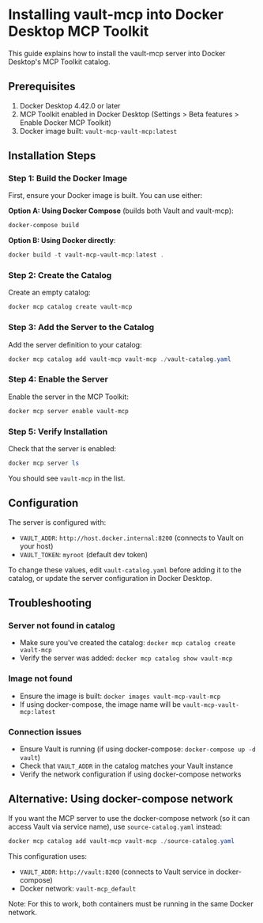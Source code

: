 # Installing vault-mcp into Docker Desktop MCP Toolkit

This guide explains how to install the vault-mcp server into Docker Desktop's MCP Toolkit catalog.

## Prerequisites

1. Docker Desktop 4.42.0 or later
2. MCP Toolkit enabled in Docker Desktop (Settings > Beta features > Enable Docker MCP Toolkit)
3. Docker image built: `vault-mcp-vault-mcp:latest`

## Installation Steps

### Step 1: Build the Docker Image

First, ensure your Docker image is built. You can use either:

**Option A: Using Docker Compose** (builds both Vault and vault-mcp):
```powershell
docker-compose build
```

**Option B: Using Docker directly**:
```powershell
docker build -t vault-mcp-vault-mcp:latest .
```

### Step 2: Create the Catalog

Create an empty catalog:
```powershell
docker mcp catalog create vault-mcp
```

### Step 3: Add the Server to the Catalog

Add the server definition to your catalog:
```powershell
docker mcp catalog add vault-mcp vault-mcp ./vault-catalog.yaml
```

### Step 4: Enable the Server

Enable the server in the MCP Toolkit:
```powershell
docker mcp server enable vault-mcp
```

### Step 5: Verify Installation

Check that the server is enabled:
```powershell
docker mcp server ls
```

You should see `vault-mcp` in the list.

## Configuration

The server is configured with:
- `VAULT_ADDR`: `http://host.docker.internal:8200` (connects to Vault on your host)
- `VAULT_TOKEN`: `myroot` (default dev token)

To change these values, edit `vault-catalog.yaml` before adding it to the catalog, or update the server configuration in Docker Desktop.

## Troubleshooting

### Server not found in catalog
- Make sure you've created the catalog: `docker mcp catalog create vault-mcp`
- Verify the server was added: `docker mcp catalog show vault-mcp`

### Image not found
- Ensure the image is built: `docker images vault-mcp-vault-mcp`
- If using docker-compose, the image name will be `vault-mcp-vault-mcp:latest`

### Connection issues
- Ensure Vault is running (if using docker-compose: `docker-compose up -d vault`)
- Check that `VAULT_ADDR` in the catalog matches your Vault instance
- Verify the network configuration if using docker-compose networks

## Alternative: Using docker-compose network

If you want the MCP server to use the docker-compose network (so it can access Vault via service name), use `source-catalog.yaml` instead:

```powershell
docker mcp catalog add vault-mcp vault-mcp ./source-catalog.yaml
```

This configuration uses:
- `VAULT_ADDR`: `http://vault:8200` (connects to Vault service in docker-compose)
- Docker network: `vault-mcp_default`

Note: For this to work, both containers must be running in the same Docker network.

